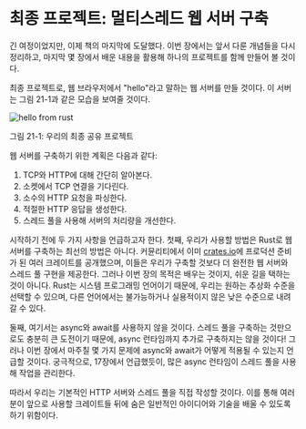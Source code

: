 # 최종 프로젝트: 멀티스레드 웹 서버 구축

긴 여정이었지만, 이제 책의 마지막에 도달했다. 이번 장에서는 앞서 다룬 개념들을 다시 정리하고, 마지막 몇 장에서 배운 내용을 활용해 하나의 프로젝트를 함께 만들어 볼 것이다.

최종 프로젝트로, 웹 브라우저에서 "hello"라고 말하는 웹 서버를 만들 것이다. 이 서버는 그림 21-1과 같은 모습을 보여줄 것이다.

![hello from rust](img/trpl21-01.png)

<span class="caption">그림 21-1: 우리의 최종 공유 프로젝트</span>

웹 서버를 구축하기 위한 계획은 다음과 같다:

1. TCP와 HTTP에 대해 간단히 알아본다.
2. 소켓에서 TCP 연결을 기다린다.
3. 소수의 HTTP 요청을 파싱한다.
4. 적절한 HTTP 응답을 생성한다.
5. 스레드 풀을 사용해 서버의 처리량을 개선한다.

시작하기 전에 두 가지 사항을 언급하고자 한다. 첫째, 우리가 사용할 방법은 Rust로 웹 서버를 구축하는 최선의 방법은 아니다. 커뮨리티에서 이미 [crates.io](https://crates.io/)에 프로덕션 준비가 된 여러 크레이트를 공개했으며, 이들은 우리가 구축할 것보다 더 완전한 웹 서버와 스레드 풀 구현을 제공한다. 그러나 이번 장의 목적은 배우는 것이지, 쉬운 길을 택하는 것이 아니다. Rust는 시스템 프로그래밍 언어이기 때문에, 우리는 원하는 추상화 수준을 선택할 수 있으며, 다른 언어에서는 불가능하거나 실용적이지 않은 낮은 수준으로 내려갈 수 있다.

둘째, 여기서는 async와 await를 사용하지 않을 것이다. 스레드 풀을 구축하는 것만으로도 충분히 큰 도전이기 때문에, async 런타임까지 추가로 구축하지는 않을 것이다! 그러나 이번 장에서 마주칠 몇 가지 문제에 async와 await가 어떻게 적용될 수 있는지 언급할 것이다. 궁극적으로, 17장에서 언급했듯이, 많은 async 런타임이 스레드 풀을 사용해 작업을 관리한다.

따라서 우리는 기본적인 HTTP 서버와 스레드 풀을 직접 작성할 것이다. 이를 통해 여러분이 앞으로 사용할 크레이트들 뒤에 숨은 일반적인 아이디어와 기술을 배울 수 있도록 하기 위함이다.


